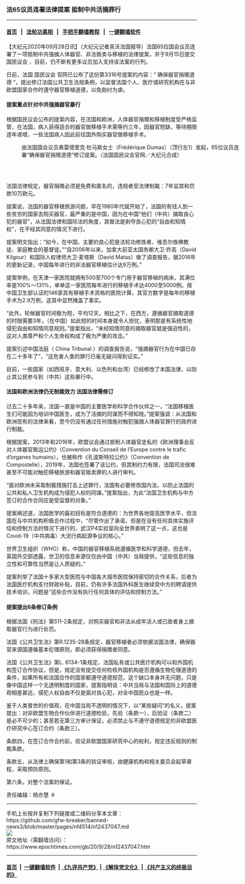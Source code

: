 ### 法65议员连署法律提案 抵制中共活摘罪行
------------------------

#### [首页](https://github.com/gfw-breaker/banned-news3/blob/master/README.md) &nbsp;&nbsp;|&nbsp;&nbsp; [法轮功真相](https://github.com/begood0513/basic/blob/master/README.md)  &nbsp;&nbsp;|&nbsp;&nbsp; [手把手翻墙教程](https://github.com/gfw-breaker/guides/wiki)  &nbsp;&nbsp;|&nbsp;&nbsp; [一键翻墙软件](https://github.com/gfw-breaker/nogfw/blob/master/README.md)  



<div><p style="text-align: left;">
 【大纪元2020年09月28日讯】（大纪元记者吴沃法国报导）法国65位国会议员连署了一项抵制中共强摘人体器官、非法贩卖与移植的法律提案，并于9月15日提交
 <ok href="https://www.epochtimes.com/gb/tag/%E5%9B%BD%E6%B0%91%E8%AE%AE%E4%BC%9A.html">
  国民议会
 </ok>
 ，目前，仍不断有更多议员加入支持该法案的行列。
</p>
<p>
 日前，法国
 <ok href="https://www.epochtimes.com/gb/tag/%E5%9B%BD%E6%B0%91%E8%AE%AE%E4%BC%9A.html">
  国民议会
 </ok>
 官网已公布了这份第3316号提案的内容：“
 <ok href="http://www.assemblee-nationale.fr/dyn/15/textes/l15b3316_proposition-loi#tocUniqueId0" rel="noopener noreferrer" target="_blank">
  确保器官捐赠道德
 </ok>
 ”，提出修订法国公共卫生法规条例，以监督法国个人、医疗或研究机构在与非欧盟国家合作时遵守器官移植道德，以免助纣为虐。
</p>
<h4>
 提案重点针对中共强摘器官暴行
</h4>
<p>
 根据国民议会公布的提案内容，在法国和欧洲，人体器官捐赠和移植制度受严格监管，在法国，病人获得适合的器官做移植手术需等约三年，因器官短缺，等待期限逐年递增，一些法国病人因此前往国外购买器官做移植手术。
</p>
<figure class="wp-caption aligncenter" id="attachment_12437056" style="width: 600px">
 <ok href="https://i.epochtimes.com/assets/uploads/2020/09/1-Fr-65-Mdb-20200928.jpg">
  <img alt="" class="size-large wp-image-12437056" src="https://i.epochtimes.com/assets/uploads/2020/09/1-Fr-65-Mdb-20200928-600x400.jpg"/>
 </ok>
 <br/><figcaption class="wp-caption-text">
  由法国国会议员弗雷德里克·杜马斯女士（Frédérique Dumas）（顶行左1）发起，65位议员连署“确保器官捐赠道德”修订提案。（法国国民议会官网／大纪元合成）
 </figcaption><br/>
</figure><br/>
<p>
 法国法律规定，器官捐赠必须是免费和匿名的，违规者受法律制裁：7年监禁和罚款10万欧元。
</p>
<p>
 提案说，法国的器官移植旅游问题，早在1980年代就开始了，法国的有钱人到一些贫穷的国家去购买器官，最严重的是中国，因为在中国“他们（中共）摘取良心犯的器官”，从法国法律和国际法的角度，其做法是剥夺良心犯的“自由和知情权”，在不经其同意的情况下进行。
</p>
<p>
 提案明文指出：“如今，在中国，主要的良心犯是法轮功修炼者、维吾尔族佛教徒、家庭教会的基督徒。”“自2006年以来，加拿大前亚太国务卿大卫·乔高（David Kilgour）和国际人权律师大卫·麦塔斯（David Matas）做了调查报告，据2016年的更新记录，中国每年进行的非法器官移植估计达9万例。”
</p>
<p>
 提案举例，在天津一家医院就拥有500至700个专门用于器官移植的病床，其满位率是100%～131%，单单这一家医院每年进行的移植手术达4000至5000例。按中国卫生部认证的146家具有移植手术资格的医院计算，其官方数字是每年的移植手术为2.9万例，这其中显然掩盖了事实。
</p>
<p>
 “此外，轮候器官时间极为短，平均12天，相比之下，在西方，遵循器官摘取道德的时限需要3年，（在中国）如此短的时间本身就令人担忧，表明那是有系统性地侵犯自由和知情同意规则。”提案指出，“未经知情同意的摘取器官就是强迫性的，这对人类尊严和个人生命权构成了极为严重的攻击。”
</p>
<p>
 提案引述中国法庭（
 <ok href="https://chinatribunal.com/">
  China Tribunal
 </ok>
 ）的调查报告说，“强摘器官行为在中国已存在二十多年了”，“这危害人类的罪行已毫无疑问得到证实。”
</p>
<p>
 目前，一些国家（如西班牙、意大利、以色列和台湾）已经修改了本国法律，以防止其公民参与到（中共）这些暴行中。
</p>
<h4>
 法国和欧洲法律仍无制裁效力 法国法律需修订
</h4>
<p>
 过去二十多年来，法国一直是中国的主要医学和科学合作伙伴之一，“法国移植医生们可能因为培训中国医生，成为了活摘的同谋而不得知晓。”提案强调：从法国和欧洲现有的法律来看，至今仍没有通过任何措施对触犯强摘人体器官罪行的政府进行制裁。
</p>
<p>
 根据提案，2013年和2016年，欧盟议会通过抵制人体器官走私的《欧洲理事会反对人体器官贩运公约》（Convention du Conseil de l’Europe contre le trafic d’organes humains），也被称作《孔波斯特拉公约》（Convention de Compostelle），2019年，法国也签署了该公约，但其制约力有限，法国司法很难甚至不可能对触犯移植旅游和器官贩卖罪的人进行审判。
</p>
<p>
 “面对欧洲未采取制裁措施打击上述罪行，法国有必要修改国内法，以防止法国的公共和私人卫生机构成为侵犯人权的同谋。”提案指出，为此“法国卫生机构与中方签订的合作合同应是受监督的对象。”
</p>
<p>
 提案阐述道，法国医学的最初目标是符合道德的：为世界各地提高医学水平，但法国在与中共机构积极合作过程中，“尽管作出了承诺，但是在没有任何具体实施评估和控制方法的情况下进行的，武汉P4实验室向全世界表明了这一点，这也是Covid-19（中共病毒）大流行病起源争议的核心。”
</p>
<p>
 世界卫生组织（WHO）称，中国的器官移植系统遵循医学和科学道德，但去年，英国外交部透露，世卫的信息来源仅仅由中国（中共）当局提供，“这些信息的独立性和可靠性当然是让人质疑的。”
</p>
<p>
 提案列举了法国十多家大型医院与中国各大城市医院保持密切的合作关系，后者为法国医疗机构支付财政补贴，目前，仍有许多法国外科医生继续受中方的聘请提供技术培训，问题是“这些合作没有执行任何具体的评估和控制方法。”
</p>
<h4>
 提案提出6条修订条例
</h4>
<p>
 根据法国《刑法》第511-2条规定，对购买器官和非法从成年活人或已故者身上摘取器官行为进行处罚。
</p>
<p>
 法国《公共卫生法》第R.1235-28条规定，器官移植者必须依据法国法律，确保器官来源国遵循基本伦理原则，即必须获得捐赠者同意。
</p>
<p>
 法国《公共卫生法》第L. 6134-1条规定，法国私有或公共医疗机构可以和外国机构签订合作协议，但是，规定没有提交任何检核外国机构是否遵循生物伦理道德的条件，如果所有和法国合作的国家都遵守道德规范，这个缺口本身并无问题，只是像中国这样一个无透明制度的国家，提案指明说：中共当局与法国和国际上的道德观相差甚远，侵犯人权自由不仅是面对良心犯，对全中国民众也是一样。
</p>
<p>
 鉴于人类普世的价值观，在中国当局不透明的情况下，以“某些疑问”的名义，提案提出：对非欧盟生物合作伙伴进行道德检验，先验（条款一），后验证（条款二）是必不可少的；甚至若无第三方审计保证，必须禁止与不遵守道德规定的非欧盟医疗研究中心签订合约（条款三）。
</p>
<p>
 条款四，在签订合作合约前，验证非欧盟国家研究中心的权利，规定违反规则的制裁条款。
</p>
<p>
 条款五，从法律上确保第1和第3条的验证审核，由健康机构和相关委员会起草章程，采取预防原则。
</p>
<p>
 第六条，对整个法案的保证。
</p>
<p>
 责任编辑：杨亦慧 ＃
</p>
</div>
<hr/>
手机上长按并复制下列链接或二维码分享本文章：<br/>
https://github.com/gfw-breaker/banned-news3/blob/master/pages/nf4514/n12437047.md <br/>
<a href='https://github.com/gfw-breaker/banned-news3/blob/master/pages/nf4514/n12437047.md'><img src='https://github.com/gfw-breaker/banned-news3/blob/master/pages/nf4514/n12437047.md.png'/></a> <br/>
原文地址（需翻墙访问）：https://www.epochtimes.com/gb/20/9/28/n12437047.htm


------------------------
#### [首页](https://github.com/gfw-breaker/banned-news3/blob/master/README.md) &nbsp;|&nbsp; [一键翻墙软件](https://github.com/gfw-breaker/nogfw/blob/master/README.md) &nbsp;| [《九评共产党》](https://github.com/gfw-breaker/9ping.md/blob/master/README.md#九评之一评共产党是什么) | [《解体党文化》](https://github.com/gfw-breaker/jtdwh.md/blob/master/README.md) | [《共产主义的终极目的》](https://github.com/gfw-breaker/gczydzjmd.md/blob/master/README.md)


<img src='http://gfw-breaker.win/banned-news3/pages/nf4514/n12437047.md' width='0px' height='0px'/>